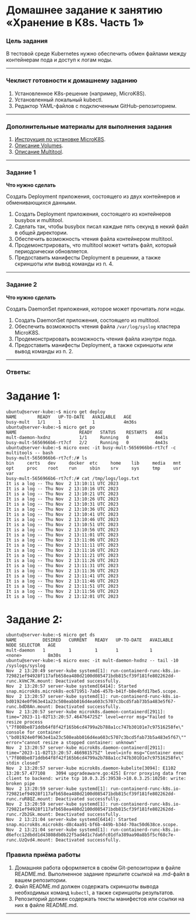 # Домашнее задание к занятию «Хранение в K8s. Часть 1»

### Цель задания

В тестовой среде Kubernetes нужно обеспечить обмен файлами между контейнерам пода и доступ к логам ноды.

------

### Чеклист готовности к домашнему заданию

1. Установленное K8s-решение (например, MicroK8S).
2. Установленный локальный kubectl.
3. Редактор YAML-файлов с подключенным GitHub-репозиторием.

------

### Дополнительные материалы для выполнения задания

1. [Инструкция по установке MicroK8S](https://microk8s.io/docs/getting-started).
2. [Описание Volumes](https://kubernetes.io/docs/concepts/storage/volumes/).
3. [Описание Multitool](https://github.com/wbitt/Network-MultiTool).

------

### Задание 1 

**Что нужно сделать**

Создать Deployment приложения, состоящего из двух контейнеров и обменивающихся данными.

1. Создать Deployment приложения, состоящего из контейнеров busybox и multitool.
2. Сделать так, чтобы busybox писал каждые пять секунд в некий файл в общей директории.
3. Обеспечить возможность чтения файла контейнером multitool.
4. Продемонстрировать, что multitool может читать файл, который периодоически обновляется.
5. Предоставить манифесты Deployment в решении, а также скриншоты или вывод команды из п. 4.

------

### Задание 2

**Что нужно сделать**

Создать DaemonSet приложения, которое может прочитать логи ноды.

1. Создать DaemonSet приложения, состоящего из multitool.
2. Обеспечить возможность чтения файла `/var/log/syslog` кластера MicroK8S.
3. Продемонстрировать возможность чтения файла изнутри пода.
4. Предоставить манифесты Deployment, а также скриншоты или вывод команды из п. 2.

------


### Ответы:

# Задание 1:

```
ubuntu@server-kube:~$ micro get deploy
NAME        READY   UP-TO-DATE   AVAILABLE   AGE
busy-mult   1/1     1            1           4m36s
ubuntu@server-kube:~$ micro get po
NAME                        READY   STATUS    RESTARTS   AGE
mult-daemon-hxdnz           1/1     Running   0          4m41s
busy-mult-5656966b6-rt7cf   2/2     Running   0          4m43s
ubuntu@server-kube:~$ micro exec -it busy-mult-5656966b6-rt7cf -c multitools -- bash
busy-mult-5656966b6-rt7cf:/# ls
bin     certs   dev     docker  etc     home    lib     media   mnt     opt     proc    root    run     sbin    srv     sys     tmp     usr     var
busy-mult-5656966b6-rt7cf:/# cat /tmp/logs/logs.txt
It is a log -- Thu Nov  2 13:10:11 UTC 2023
It is a log -- Thu Nov  2 13:10:16 UTC 2023
It is a log -- Thu Nov  2 13:10:21 UTC 2023
It is a log -- Thu Nov  2 13:10:26 UTC 2023
It is a log -- Thu Nov  2 13:10:31 UTC 2023
It is a log -- Thu Nov  2 13:10:36 UTC 2023
It is a log -- Thu Nov  2 13:10:41 UTC 2023
It is a log -- Thu Nov  2 13:10:46 UTC 2023
It is a log -- Thu Nov  2 13:10:51 UTC 2023
It is a log -- Thu Nov  2 13:10:56 UTC 2023
It is a log -- Thu Nov  2 13:11:01 UTC 2023
It is a log -- Thu Nov  2 13:11:06 UTC 2023
It is a log -- Thu Nov  2 13:11:11 UTC 2023
It is a log -- Thu Nov  2 13:11:16 UTC 2023
It is a log -- Thu Nov  2 13:11:21 UTC 2023
It is a log -- Thu Nov  2 13:11:26 UTC 2023
It is a log -- Thu Nov  2 13:11:31 UTC 2023
It is a log -- Thu Nov  2 13:11:36 UTC 2023
It is a log -- Thu Nov  2 13:11:41 UTC 2023
It is a log -- Thu Nov  2 13:11:46 UTC 2023
It is a log -- Thu Nov  2 13:11:51 UTC 2023
It is a log -- Thu Nov  2 13:11:56 UTC 2023
It is a log -- Thu Nov  2 13:12:01 UTC 2023

```

# Задание 2:

```
ubuntu@server-kube:~$ micro get ds
NAME          DESIRED   CURRENT   READY   UP-TO-DATE   AVAILABLE   NODE SELECTOR   AGE
mult-daemon   1         1         1       1            1           <none>          8m30s
ubuntu@server-kube:~$ micro exec -it mult-daemon-hxdnz -- tail -10 /syslogs/syslog
Nov  2 13:20:49 server-kube systemd[1]: run-containerd-runc-k8s.io-729821ef94928f117afb658ea480d2100d085471bdb815cf39f181fe802262dd-runc.kVmC7K.mount: Deactivated successfully.
Nov  2 13:20:57 server-kube systemd[6414]: Started snap.microk8s.microk8s-ec671951-7ab6-457b-b41f-b8e4bfd17be5.scope.
Nov  2 13:20:57 server-kube systemd[1]: run-containerd-runc-k8s.io-bd01924e0f963e41a23c508eabb016d4ea603c5707c3bcd5fab73b5a483e5f67-runc.bdD8An.mount: Deactivated successfully.
Nov  2 13:20:57 server-kube microk8s.daemon-containerd[2911]: time="2023-11-02T13:20:57.464764725Z" level=error msg="Failed to resize process \"7f808be871ddb64f8f42f165b6cd4799a2b788a1cc747b30101e7c97516258fe\" console for container \"bd01924e0f963e41a23c508eabb016d4ea603c5707c3bcd5fab73b5a483e5f67\"" error="cannot resize a stopped container: unknown"
Nov  2 13:20:57 server-kube microk8s.daemon-containerd[2911]: time="2023-11-02T13:20:57.466981575Z" level=info msg="Container exec \"7f808be871ddb64f8f42f165b6cd4799a2b788a1cc747b30101e7c97516258fe\" stdin closed"
Nov  2 13:20:57 server-kube microk8s.daemon-kubelite[3094]: E1102 13:20:57.477108    3094 upgradeaware.go:425] Error proxying data from client to backend: write tcp 10.0.3.25:39538->10.0.3.25:10250: write: broken pipe
Nov  2 13:20:59 server-kube systemd[1]: run-containerd-runc-k8s.io-729821ef94928f117afb658ea480d2100d085471bdb815cf39f181fe802262dd-runc.ruR8QZ.mount: Deactivated successfully.
Nov  2 13:20:59 server-kube systemd[1]: run-containerd-runc-k8s.io-729821ef94928f117afb658ea480d2100d085471bdb815cf39f181fe802262dd-runc.r2b2Gk.mount: Deactivated successfully.
Nov  2 13:21:04 server-kube systemd[6414]: Started snap.microk8s.microk8s-d8c4aa91-bf6b-449b-b34d-70ac50d638ce.scope.
Nov  2 13:21:04 server-kube systemd[1]: run-containerd-runc-k8s.io-d6efcc12dbdd1d43808db0b22f5ad4d1c7da6fc01dfa389aa90a8b5f5cf68c7e-runc.UzQvd4.mount: Deactivated successfully.

```


### Правила приёма работы

1. Домашняя работа оформляется в своём Git-репозитории в файле README.md. Выполненное задание пришлите ссылкой на .md-файл в вашем репозитории.
2. Файл README.md должен содержать скриншоты вывода необходимых команд `kubectl`, а также скриншоты результатов.
3. Репозиторий должен содержать тексты манифестов или ссылки на них в файле README.md.

------